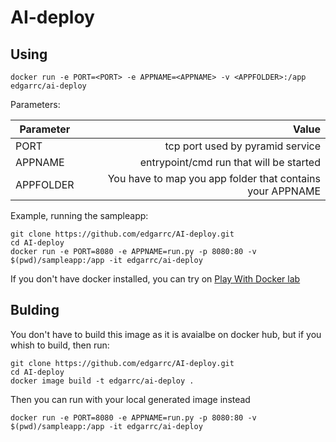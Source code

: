 # AI-deploy

## Using

```
docker run -e PORT=<PORT> -e APPNAME=<APPNAME> -v <APPFOLDER>:/app edgarrc/ai-deploy
```

Parameters:

| Parameter       | Value        |
| ----------------|-------------:|
| PORT            | tcp port used by pyramid service |
| APPNAME         | entrypoint/cmd run that will be started |
| APPFOLDER       | You have to map you app folder that contains your APPNAME |

Example, running the sampleapp:

```
git clone https://github.com/edgarrc/AI-deploy.git
cd AI-deploy
docker run -e PORT=8080 -e APPNAME=run.py -p 8080:80 -v $(pwd)/sampleapp:/app -it edgarrc/ai-deploy
```

If you don't have docker installed, you can try on [Play With Docker lab](https://labs.play-with-docker.com/)

## Bulding

You don't have to build this image as it is avaialbe on docker hub, but if you whish to build, then run:

```
git clone https://github.com/edgarrc/AI-deploy.git
cd AI-deploy
docker image build -t edgarrc/ai-deploy .
```

Then you can run with your local generated image instead

```
docker run -e PORT=8080 -e APPNAME=run.py -p 8080:80 -v $(pwd)/sampleapp:/app -it edgarrc/ai-deploy
```
